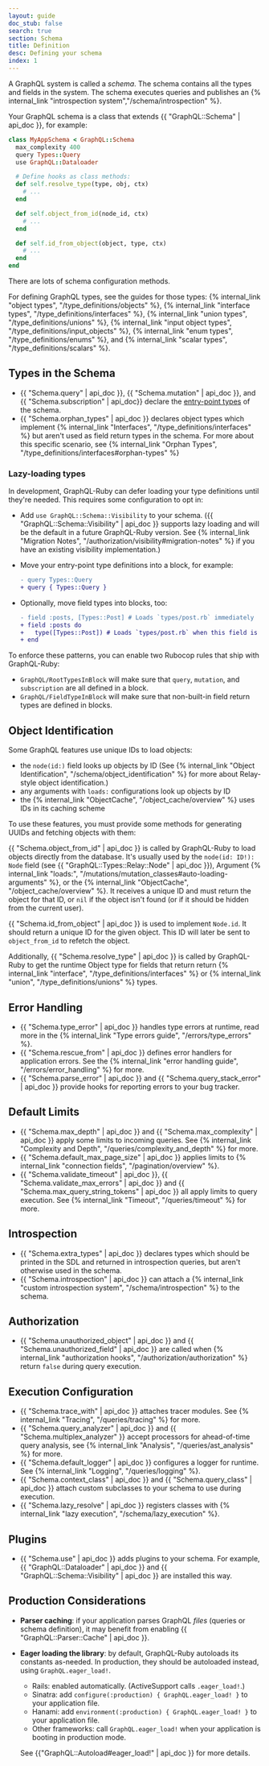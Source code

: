 ```yaml
---
layout: guide
doc_stub: false
search: true
section: Schema
title: Definition
desc: Defining your schema
index: 1
---
```



A GraphQL system is called a _schema_. The schema contains all the types and fields in the system. The schema executes queries and publishes an {% internal_link "introspection system","/schema/introspection" %}.

Your GraphQL schema is a class that extends {{ "GraphQL::Schema" | api_doc }}, for example:

```ruby
class MyAppSchema < GraphQL::Schema
  max_complexity 400
  query Types::Query
  use GraphQL::Dataloader

  # Define hooks as class methods:
  def self.resolve_type(type, obj, ctx)
    # ...
  end

  def self.object_from_id(node_id, ctx)
    # ...
  end

  def self.id_from_object(object, type, ctx)
    # ...
  end
end
```

There are lots of schema configuration methods.

For defining GraphQL types, see the guides for those types: {% internal_link "object types", "/type_definitions/objects" %}, {% internal_link "interface types", "/type_definitions/interfaces" %}, {% internal_link "union types", "/type_definitions/unions" %},  {% internal_link "input object types", "/type_definitions/input_objects" %}, {% internal_link "enum types", "/type_definitions/enums" %}, and {% internal_link "scalar types", "/type_definitions/scalars" %}.

## Types in the Schema

- {{ "Schema.query" | api_doc }}, {{ "Schema.mutation" | api_doc }}, and {{ "Schema.subscription" | api_doc}} declare the [entry-point types](https://graphql.org/learn/schema/#the-query-and-mutation-types) of the schema.
- {{ "Schema.orphan_types" | api_doc }} declares object types which implement {% internal_link "Interfaces", "/type_definitions/interfaces" %} but aren't used as field return types in the schema. For more about this specific scenario, see {% internal_link "Orphan Types", "/type_definitions/interfaces#orphan-types" %}

### Lazy-loading types

In development, GraphQL-Ruby can defer loading your type definitions until they're needed. This requires some configuration to opt in:

- Add `use GraphQL::Schema::Visibility` to your schema. ({{ "GraphQL::Schema::Visibility" | api_doc }} supports lazy loading and will be the default in a future GraphQL-Ruby version. See {% internal_link "Migration Notes", "/authorization/visibility#migration-notes" %} if you have an existing visibility implementation.)
- Move your entry-point type definitions into a block, for example:

  ```diff
  - query Types::Query
  + query { Types::Query }
  ```

- Optionally, move field types into blocks, too:

  ```diff
  - field :posts, [Types::Post] # Loads `types/post.rb` immediately
  + field :posts do
  +   type([Types::Post]) # Loads `types/post.rb` when this field is used in a query
  + end
  ```

To enforce these patterns, you can enable two Rubocop rules that ship with GraphQL-Ruby:

- `GraphQL/RootTypesInBlock` will make sure that `query`, `mutation`, and `subscription` are all defined in a block.
- `GraphQL/FieldTypeInBlock` will make sure that non-built-in field return types are defined in blocks.

## Object Identification

Some GraphQL features use unique IDs to load objects:

- the `node(id:)` field looks up objects by ID (See {% internal_link "Object Identification", "/schema/object_identification" %} for more about Relay-style object identification.)
- any arguments with `loads:` configurations look up objects by ID
- the {% internal_link "ObjectCache", "/object_cache/overview" %} uses IDs in its caching scheme

To use these features, you must provide some methods for generating UUIDs and fetching objects with them:

{{ "Schema.object_from_id" | api_doc }} is called by GraphQL-Ruby to load objects directly from the database. It's usually used by the `node(id: ID!): Node` field (see {{ "GraphQL::Types::Relay::Node" | api_doc }}), Argument {% internal_link "loads:", "/mutations/mutation_classes#auto-loading-arguments" %}, or the {% internal_link "ObjectCache", "/object_cache/overview" %}. It receives a unique ID and must return the object for that ID, or `nil` if the object isn't found (or if it should be hidden from the current user).

{{ "Schema.id_from_object" | api_doc }} is used to implement `Node.id`. It should return a unique ID for the given object. This ID will later be sent to `object_from_id` to refetch the object.

Additionally, {{ "Schema.resolve_type" | api_doc }} is called by GraphQL-Ruby to get the runtime Object type for fields that return return {% internal_link "interface", "/type_definitions/interfaces" %} or {% internal_link "union", "/type_definitions/unions" %} types.

## Error Handling

- {{ "Schema.type_error" | api_doc }} handles type errors at runtime, read more in the {% internal_link "Type errors guide", "/errors/type_errors" %}.
- {{ "Schema.rescue_from" | api_doc }} defines error handlers for application errors. See the {% internal_link "error handling guide", "/errors/error_handling" %} for more.
- {{ "Schema.parse_error" | api_doc }} and {{ "Schema.query_stack_error" | api_doc }} provide hooks for reporting errors to your bug tracker.

## Default Limits

- {{ "Schema.max_depth" | api_doc }} and {{ "Schema.max_complexity" | api_doc }} apply some limits to incoming queries. See {% internal_link "Complexity and Depth", "/queries/complexity_and_depth" %} for more.
- {{ "Schema.default_max_page_size" | api_doc }} applies limits to {% internal_link "connection fields", "/pagination/overview" %}.
- {{ "Schema.validate_timeout" | api_doc }}, {{ "Schema.validate_max_errors" | api_doc }} and {{ "Schema.max_query_string_tokens" | api_doc }} all apply limits to query execution. See {% internal_link "Timeout", "/queries/timeout" %} for more.

## Introspection

- {{ "Schema.extra_types" | api_doc }} declares types which should be printed in the SDL and returned in introspection queries, but aren't otherwise used in the schema.
- {{ "Schema.introspection" | api_doc }} can attach a {% internal_link "custom introspection system", "/schema/introspection" %} to the schema.

## Authorization

- {{ "Schema.unauthorized_object" | api_doc }} and {{ "Schema.unauthorized_field" | api_doc }} are called when {% internal_link "authorization hooks", "/authorization/authorization" %} return `false` during query execution.

## Execution Configuration

- {{ "Schema.trace_with" | api_doc }} attaches tracer modules. See {% internal_link "Tracing", "/queries/tracing" %} for more.
- {{ "Schema.query_analyzer" | api_doc }} and {{ "Schema.multiplex_analyzer" }} accept processors for ahead-of-time query analysis, see {% internal_link "Analysis", "/queries/ast_analysis" %} for more.
- {{ "Schema.default_logger" | api_doc }} configures a logger for runtime. See {% internal_link "Logging", "/queries/logging" %}.
- {{ "Schema.context_class" | api_doc }} and {{ "Schema.query_class" | api_doc }} attach custom subclasses to your schema to use during execution.
- {{ "Schema.lazy_resolve" | api_doc }} registers classes with {% internal_link "lazy execution", "/schema/lazy_execution" %}.

## Plugins

- {{ "Schema.use" | api_doc }} adds plugins to your schema. For example, {{ "GraphQL::Dataloader" | api_doc }} and {{ "GraphQL::Schema::Visibility" | api_doc }} are installed this way.

## Production Considerations

- __Parser caching__: if your application parses GraphQL _files_ (queries or schema definition), it may benefit from enabling {{ "GraphQL::Parser::Cache" | api_doc }}.
- __Eager loading the library__: by default, GraphQL-Ruby autoloads its constants as-needed. In production, they should be autoloaded instead, using `GraphQL.eager_load!`.

  - Rails: enabled automatically. (ActiveSupport calls `.eager_load!`.)
  - Sinatra: add `configure(:production) { GraphQL.eager_load! }` to your application file.
  - Hanami: add `environment(:production) { GraphQL.eager_load! }` to your application file.
  - Other frameworks: call `GraphQL.eager_load!` when your application is booting in production mode.

  See {{"GraphQL::Autoload#eager_load!" | api_doc }} for more details.
